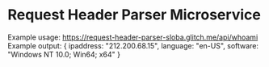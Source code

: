 Request Header Parser Microservice
=========================

Example usage:
https://request-header-parser-sloba.glitch.me/api/whoami
Example output:
{ ipaddress: "212.200.68.15", language: "en-US", software: "Windows NT 10.0; Win64; x64" }

